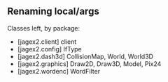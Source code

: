 ## Renaming local/args

Classes left, by package:
- [jagex2.client] client
- [jagex2.config] IfType
- [jagex2.dash3d] CollisionMap, World, World3D
- [jagex2.graphics] Draw2D, Draw3D, Model, Pix24
- [jagex2.wordenc] WordFilter
